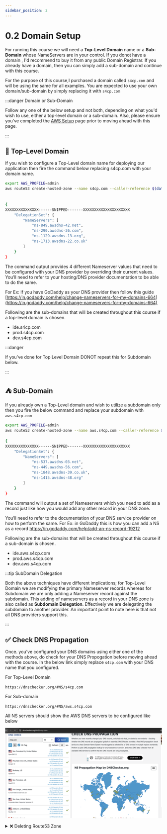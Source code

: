 ```yaml
---
sidebar_position: 2
---
```


# 0.2 Domain Setup

For running this course we will need a **Top-Level Domain** name or a **Sub-Domain** whose NameServers are in your control.
If you donot have a domain , I'd recommend to buy it from any public Domain Registrar. If you already have a domain, then you can simply add a sub-domain and continue with this course. 

For the purpose of this course,I purchased a domain called `s4cp.com` and will be using the same for all examples. You are expected to use your own domain/sub-domain by simply replacing it with `s4cp.com` 

:::danger Domain or Sub-Domain

Follow any one of the below setup and not both, depending on what you'd wish to use, either a top-level domain or a sub-domain. Also, please ensure you've completed the [AWS Setup](/docs/chapter0-the-setup/aws-setup.md#) page prior to moving ahead with this page.

:::

## 🗻 Top-Level Domain

If you wish to configure a Top-Level domain name for deploying our application then fire the command below replacing s4cp.com with your domain name.

```bash {1,2}
export AWS_PROFILE=admin
aws route53 create-hosted-zone --name s4cp.com --caller-reference $(date +%s)


{
XXXXXXXXXXXXXXX------SNIPPED-------XXXXXXXXXXXXXXXXXXXXX
    "DelegationSet": {
        "NameServers": [
            "ns-849.awsdns-42.net",
            "ns-290.awsdns-36.com",
            "ns-1129.awsdns-13.org",
            "ns-1713.awsdns-22.co.uk"
        ]
    }
}
```

The command output provides 4 different Nameserver values that need to be configured with your DNS provider by overriding their current values. You’ll need to refer to your hosting/DNS provider documentation to be able to do the same.

For Ex: If you have GoDaddy as your DNS provider then follow this guide [https://in.godaddy.com/help/change-nameservers-for-my-domains-664](https://in.godaddy.com/help/change-nameservers-for-my-domains-664)

Following are the sub-domains that will be created throughout this course if a top-level domain is chosen.

- ide.s4cp.com
- prod.s4cp.com
- dev.s4cp.com

:::danger

If you’ve done for Top Level Domain DONOT repeat this for Subdomain below.

:::

## ⛺ Sub-Domain

If you already own a Top-Level domain and wish to utilize a subdomain only then you fire the below command and replace your subdomain with `aws.s4cp.com`

```bash {1,2}
export AWS_PROFILE=admin
aws route53 create-hosted-zone --name aws.s4cp.com --caller-reference $(date +%s)

{
XXXXXXXXXXXXXXX------SNIPPED-------XXXXXXXXXXXXXXXXXXXXX
	"DelegationSet": {
    	"NameServers": [
        	"ns-537.awsdns-03.net",
        	"ns-449.awsdns-56.com",
        	"ns-1848.awsdns-39.co.uk",
        	"ns-1415.awsdns-48.org"
    	]
	}
}
```

The command will output a set of Nameservers which you need to add as a record just like how you would add any other record in your DNS zone.

You’ll need to refer to the documentation of your DNS service provider on how to perform the same. 
For Ex: in GoDaddy this is how you can add a NS as a record https://in.godaddy.com/help/add-an-ns-record-19212

Following are the sub-domains that will be created throughout this course if a sub-domain is chosen.

- ide.aws.s4cp.com
- prod.aws.s4cp.com
- dev.aws.s4cp.com

:::tip SubDomain Delegation

Both the above techniques have different implications; for Top-Level Domain we are modifying the primary Nameserver records whereas for Subdomain we are only adding a Nameserver record against the subdomain. This adding of nameservers as a record in your DNS zone is also called as **Subdomain Delegation**. Effectively we are delegating the subdomain to another provider. An important point to note here is that not all DNS providers support this.

:::

## ✅ Check DNS Propagation

Once. you've configured your DNS domains using either one of the methods above, do check for your DNS Propogation before moving ahead with the course. In the below link simply replace `s4cp.com` with your DNS name that you configured. 

For Top-Level Domain

`https://dnschecker.org/#NS/s4cp.com` 

For Sub-domain

`https://dnschecker.org/#NS/aws.s4cp.com`

All NS servers should show the AWS DNS servers to be configured like below

![AWS DNS Name Server Propagation](img/dns_name_server_propogation.png)

<details>
  <summary> ❌ Deleting Route53 Zone </summary>

In case you've made an error and would like to re-create the Route53 Zones, ensure that you delete the old ones. To do that fire the below commands. Replace `s4cp.com` with your domain name that you wrongly entered. Do Note  it is

```bash
export AWS_PROFILE=admin
aws route53 delete-hosted-zone --id $(aws route53 list-hosted-zones --query "HostedZones[?Name == 's4cp.com.'].Id" --output text | sed 's|/hostedzone/||')
```

</details>


